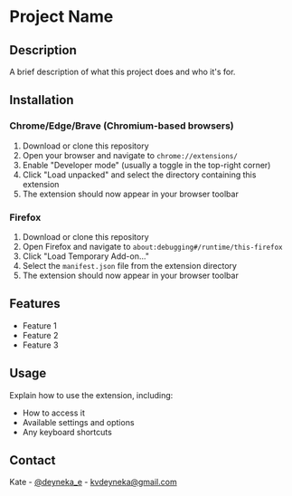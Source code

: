 # Project Name

## Description
A brief description of what this project does and who it's for.

## Installation

### Chrome/Edge/Brave (Chromium-based browsers)
1. Download or clone this repository
2. Open your browser and navigate to `chrome://extensions/`
3. Enable "Developer mode" (usually a toggle in the top-right corner)
4. Click "Load unpacked" and select the directory containing this extension
5. The extension should now appear in your browser toolbar

### Firefox
1. Download or clone this repository
2. Open Firefox and navigate to `about:debugging#/runtime/this-firefox`
3. Click "Load Temporary Add-on..."
4. Select the `manifest.json` file from the extension directory
5. The extension should now appear in your browser toolbar

## Features
- Feature 1
- Feature 2
- Feature 3

## Usage
Explain how to use the extension, including:
- How to access it
- Available settings and options
- Any keyboard shortcuts


## Contact
Kate - [@deyneka_e](https:/x.com/deyneka_e) - kvdeyneka@gmail.com